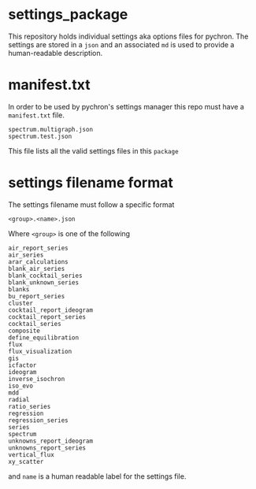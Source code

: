 # settings_package

This repository holds individual settings aka options files for pychron.  The settings are stored in a `json` and an associated `md` is used to provide a human-readable description. 

# manifest.txt
In order to be used by pychron's settings manager this repo must have a `manifest.txt` file.  

```
spectrum.multigraph.json
spectrum.test.json
```

This file lists all the valid settings files in this `package`

# settings filename format
The settings filename must follow a specific format  
```
<group>.<name>.json
```

Where `<group>` is one of the following
```
air_report_series
air_series
arar_calculations
blank_air_series
blank_cocktail_series
blank_unknown_series
blanks
bu_report_series
cluster
cocktail_report_ideogram
cocktail_report_series
cocktail_series
composite
define_equilibration
flux
flux_visualization
gis
icfactor
ideogram
inverse_isochron
iso_evo
mdd
radial
ratio_series
regression
regression_series
series
spectrum
unknowns_report_ideogram
unknowns_report_series
vertical_flux
xy_scatter
```
and `name` is a human readable label for the settings file. 

